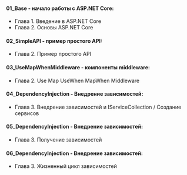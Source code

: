#### 01_Base - начало работы с ASP.NET Core:
- Глава 1. Введение в ASP.NET Core
- Глава 2. Основы ASP.NET Core

#### 02_SimpleAPI - пример простого API:
- Глава 2. Пример простого API

#### 03_UseMapWhenMiddleware - компоненты middleware:
- Глава 2. Use Map UseWhen MapWhen Middleware

#### 04_DependencyInjection - Внедрение зависимостей:
- Глава 3. Внедрение зависимостей и IServiceCollection / Создание сервисов

#### 05_DependencyInjection - Внедрение зависимостей:
- Глава 3. Получение зависимостей

#### 06_DependencyInjection - Внедрение зависимостей:
- Глава 3. Жизненный цикл зависимостей
